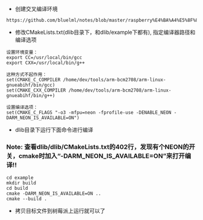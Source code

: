 * 创建交叉编译环境
```
https://github.com/bluelml/notes/blob/master/raspberry%E4%BA%A4%E5%8F%89%E7%BC%96%E8%AF%91%E7%8E%AF%E5%A2%83.md
```

* 修改CMakeLists.txt(dlib目录下，和dlib/example下都有), 指定编译器路径和编译选项
```
设置环境变量：
export CC=/usr/local/bin/gcc
export CXX=/usr/local/bin/g++

这种方式不起作用：
set(CMAKE_C_COMPILER /home/dev/tools/arm-bcm2708/arm-linux-gnueabihf/bin/gcc)
set(CMAKE_CXX_COMPILER /home/dev/tools/arm-bcm2708/arm-linux-gnueabihf/bin/g++)

设置编译选项：
set(CMAKE_C_FLAGS "-o3 -mfpu=neon -fprofile-use -DENABLE_NEON -DARM_NEON_IS_AVAILABLE=ON")
```

* dlib目录下运行下面命令进行编译
### Note: 查看dlib/dlib/CMakeLists.txt的402行，发现有个NEON的开关，cmake时加入“-DARM_NEON_IS_AVAILABLE=ON”来打开编译!!

```
cd example
mkdir build
cd build
cmake -DARM_NEON_IS_AVAILABLE=ON ..
cmake --build .
```

* 拷贝目标文件到树莓派上运行就可以了
